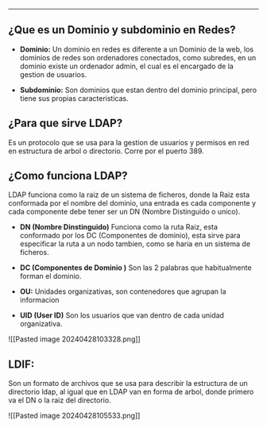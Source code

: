 
---
## ¿Que es un Dominio y subdominio en Redes?

- **Dominio:**
	 Un dominio en redes es diferente a un Dominio de la web, los dominios de redes son ordenadores conectados, como subredes, en un dominio existe un ordenador admin, el cual es el encargado de la gestion de usuarios. 

- **Subdominio:**
	 Son dominios que estan dentro del dominio principal, pero tiene sus propias caracteristicas.

## ¿Para que sirve LDAP?
Es un protocolo que se usa para la gestion de usuarios y permisos en red en estructura de arbol o directorio.  Corre por el puerto 389.


## ¿Como funciona LDAP?
LDAP funciona como la raiz de un sistema de ficheros, donde la Raiz esta conformada por el nombre del dominio, una entrada es cada componente y cada componente debe tener ser un DN (Nombre Distinguido o unico).

- **DN (Nombre Dinstinguido)** Funciona como la ruta Raiz,  esta conformado por los DC (Componentes de dominio), esta sirve para especificar la ruta a un nodo tambien, como se haria en un sistema de ficheros.

- **DC (Componentes de Dominio )** Son las 2 palabras que habitualmente forman el dominio.

- **OU:** Unidades organizativas, son contenedores que agrupan la informacion 
- **UID (User ID)** Son los usuarios que van dentro de cada unidad organizativa.

![[Pasted image 20240428103328.png]]


## LDIF:
Son un formato de archivos que se usa para describir la estructura de un directorio ldap, al igual que en LDAP van en forma de arbol, donde primero va el DN o la raiz del directorio.

![[Pasted image 20240428105533.png]]
